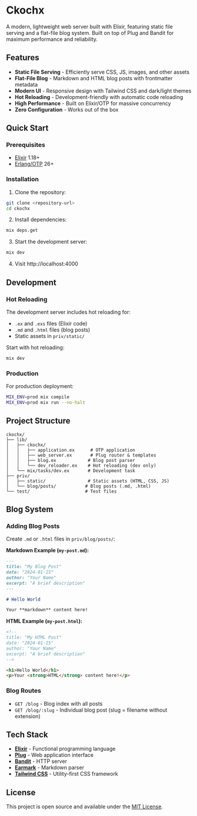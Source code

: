 # Ckochx

A modern, lightweight web server built with Elixir, featuring static file serving and a flat-file blog system. Built on top of Plug and Bandit for maximum performance and reliability.

## Features

- **Static File Serving** - Efficiently serve CSS, JS, images, and other assets
- **Flat-File Blog** - Markdown and HTML blog posts with frontmatter metadata
- **Modern UI** - Responsive design with Tailwind CSS and dark/light themes
- **Hot Reloading** - Development-friendly with automatic code reloading
- **High Performance** - Built on Elixir/OTP for massive concurrency
- **Zero Configuration** - Works out of the box

## Quick Start

### Prerequisites

- [Elixir](https://elixir-lang.org/install.html) 1.18+ 
- [Erlang/OTP](https://www.erlang.org/) 26+

### Installation

1. Clone the repository:
```bash
git clone <repository-url>
cd ckochx
```

2. Install dependencies:
```bash
mix deps.get
```

3. Start the development server:
```bash
mix dev
```

4. Visit http://localhost:4000

## Development

### Hot Reloading

The development server includes hot reloading for:
- `.ex` and `.exs` files (Elixir code)
- `.md` and `.html` files (blog posts)
- Static assets in `priv/static/`

Start with hot reloading:
```bash
mix dev
```

### Production

For production deployment:
```bash
MIX_ENV=prod mix compile
MIX_ENV=prod mix run --no-halt
```

## Project Structure

```
ckochx/
├── lib/
│   ├── ckochx/
│   │   ├── application.ex      # OTP application
│   │   ├── web_server.ex       # Plug router & templates  
│   │   ├── blog.ex            # Blog post parser
│   │   └── dev_reloader.ex    # Hot reloading (dev only)
│   └── mix/tasks/dev.ex       # Development task
├── priv/
│   ├── static/                # Static assets (HTML, CSS, JS)
│   └── blog/posts/           # Blog posts (.md, .html)
└── test/                     # Test files
```

## Blog System

### Adding Blog Posts

Create `.md` or `.html` files in `priv/blog/posts/`:

**Markdown Example (`my-post.md`):**
```markdown
---
title: "My Blog Post"
date: "2024-01-15"  
author: "Your Name"
excerpt: "A brief description"
---

# Hello World

Your **markdown** content here!
```

**HTML Example (`my-post.html`):**
```html
<!--
title: "My HTML Post"
date: "2024-01-15"
author: "Your Name"  
excerpt: "A brief description"
-->

<h1>Hello World</h1>
<p>Your <strong>HTML</strong> content here!</p>
```

### Blog Routes

- `GET /blog` - Blog index with all posts
- `GET /blog/:slug` - Individual blog post (slug = filename without extension)

## Tech Stack

- **[Elixir](https://elixir-lang.org/)** - Functional programming language
- **[Plug](https://github.com/elixir-plug/plug)** - Web application interface  
- **[Bandit](https://github.com/mtrudel/bandit)** - HTTP server
- **[Earmark](https://github.com/pragdave/earmark)** - Markdown parser
- **[Tailwind CSS](https://tailwindcss.com/)** - Utility-first CSS framework

## License

This project is open source and available under the [MIT License](LICENSE).

